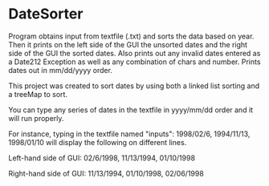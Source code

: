 # DateSorter
Program obtains input from textfile (.txt) and sorts the data based on year.
Then it prints on the left side of the GUI the unsorted dates and the right side of the GUI the sorted dates.
Also prints out any invalid dates entered as a Date212 Exception as well as any combination of chars and number. 
Prints dates out in mm/dd/yyyy order.

This project was created to sort dates by using both a linked list sorting and a treeMap to sort. 

You can type any series of dates in the textfile in yyyy/mm/dd order and it will run properly. 

For instance, typing in the textfile named "inputs": 1998/02/6, 1994/11/13, 1998/01/10 will display the following on different lines. 

Left-hand side of GUI: 02/6/1998, 11/13/1994, 01/10/1998  

Right-hand side of GUI: 11/13/1994, 01/10/1998, 02/06/1998       
                                                   
                                                     
